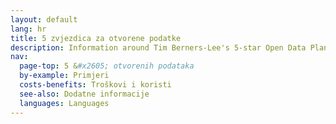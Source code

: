 ```yaml
---
layout: default
lang: hr
title: 5 zvjezdica za otvorene podatke
description: Information around Tim Berners-Lee's 5-star Open Data Plan
nav:
  page-top: 5 &#x2605; otvorenih podataka
  by-example: Primjeri
  costs-benefits: Troškovi i koristi
  see-also: Dodatne informacije
  languages: Languages
---
```

